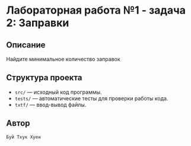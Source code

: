 # Лабораторная работа №1 - задача 2: Заправки

## Описание
Найдите минимальное количество заправок

## Структура проекта
- `src/` — исходный код программы.
- `tests/` — автоматические тесты для проверки работы кода.
- `txtf/` — ввод-вывод файлы.

## Автор
    Буй Тхук Хуен
